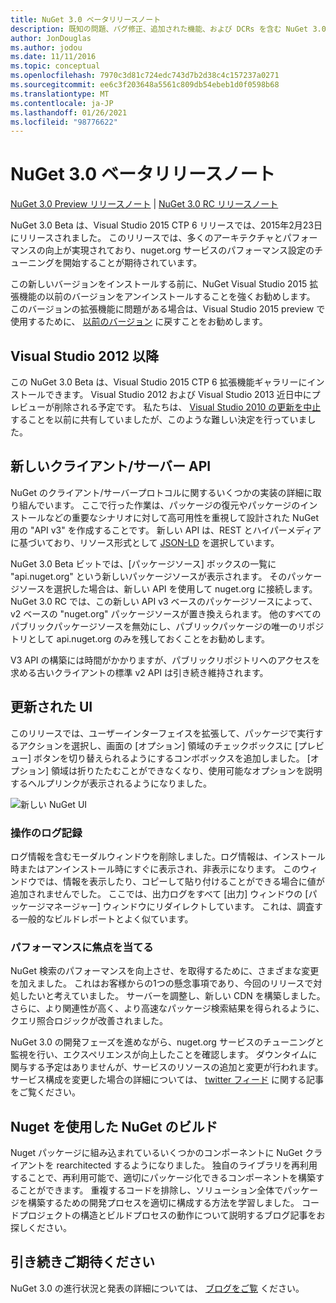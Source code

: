 ```yaml
---
title: NuGet 3.0 ベータリリースノート
description: 既知の問題、バグ修正、追加された機能、および DCRs を含む NuGet 3.0 Beta のリリースノート。
author: JonDouglas
ms.author: jodou
ms.date: 11/11/2016
ms.topic: conceptual
ms.openlocfilehash: 7970c3d81c724edc743d7b2d38c4c157237a0271
ms.sourcegitcommit: ee6c3f203648a5561c809db54ebeb1d0f0598b68
ms.translationtype: MT
ms.contentlocale: ja-JP
ms.lasthandoff: 01/26/2021
ms.locfileid: "98776622"
---
```

# <a name="nuget-30-beta-release-notes"></a>NuGet 3.0 ベータリリースノート

[NuGet 3.0 Preview リリースノート](../release-notes/nuget-3.0-preview.md)  | [NuGet 3.0 RC リリースノート](../release-notes/nuget-3.0-rc.md)

NuGet 3.0 Beta は、Visual Studio 2015 CTP 6 リリースでは、2015年2月23日にリリースされました。 このリリースでは、多くのアーキテクチャとパフォーマンスの向上が実現されており、nuget.org サービスのパフォーマンス設定のチューニングを開始することが期待されています。

この新しいバージョンをインストールする前に、NuGet Visual Studio 2015 拡張機能の以前のバージョンをアンインストールすることを強くお勧めします。  このバージョンの拡張機能に問題がある場合は、Visual Studio 2015 preview で使用するために、 [以前のバージョン](http://nuget.codeplex.com/downloads/get/909582) に戻すことをお勧めします。

## <a name="visual-studio-2012"></a>Visual Studio 2012 以降

この NuGet 3.0 Beta は、Visual Studio 2015 CTP 6 拡張機能ギャラリーにインストールできます。 Visual Studio 2012 および Visual Studio 2013 近日中にプレビューが削除される予定です。 私たちは、 [Visual Studio 2010 の更新を中止](http://blog.nuget.org/20141002/visual-studio-2010.html)することを以前に共有していましたが、このような難しい決定を行っていました。

## <a name="new-clientserver-api"></a>新しいクライアント/サーバー API

NuGet のクライアント/サーバープロトコルに関するいくつかの実装の詳細に取り組んでいます。 ここで行った作業は、パッケージの復元やパッケージのインストールなどの重要なシナリオに対して高可用性を重視して設計された NuGet 用の "API v3" を作成することです。 新しい API は、REST とハイパーメディアに基づいており、リソース形式として [JSON-LD](http://json-ld.org) を選択しています。

NuGet 3.0 Beta ビットでは、[パッケージソース] ボックスの一覧に "api.nuget.org" という新しいパッケージソースが表示されます。   そのパッケージソースを選択した場合は、新しい API を使用して nuget.org に接続します。NuGet 3.0 RC では、この新しい API v3 ベースのパッケージソースによって、v2 ベースの "nuget.org" パッケージソースが置き換えられます。  他のすべてのパブリックパッケージソースを無効にし、パブリックパッケージの唯一のリポジトリとして api.nuget.org のみを残しておくことをお勧めします。

V3 API の構築には時間がかかりますが、パブリックリポジトリへのアクセスを求める古いクライアントの標準 v2 API は引き続き維持されます。

## <a name="updated-ui"></a>更新された UI

このリリースでは、ユーザーインターフェイスを拡張して、パッケージで実行するアクションを選択し、画面の [オプション] 領域のチェックボックスに [プレビュー] ボタンを切り替えられるようにするコンボボックスを追加しました。  [オプション] 領域は折りたたむことができなくなり、使用可能なオプションを説明するヘルプリンクが表示されるようになりました。

![新しい NuGet UI](./media/NuGet-3.0-Beta/updated-ui.png)


### <a name="operation-logging"></a>操作のログ記録

ログ情報を含むモーダルウィンドウを削除しました。ログ情報は、インストール時またはアンインストール時にすぐに表示され、非表示になります。  このウィンドウでは、情報を表示したり、コピーして貼り付けることができる場合に値が追加されませんでした。  ここでは、出力ログをすべて [出力] ウィンドウの [パッケージマネージャー] ウィンドウにリダイレクトしています。  これは、調査する一般的なビルドレポートとよく似ています。


### <a name="focus-on-performance"></a>パフォーマンスに焦点を当てる

NuGet 検索のパフォーマンスを向上させ、を取得するために、さまざまな変更を加えました。  これはお客様からの1つの懸念事項であり、今回のリリースで対処したいと考えていました。  サーバーを調整し、新しい CDN を構築しました。さらに、より関連性が高く、より高速なパッケージ検索結果を得られるように、クエリ照合ロジックが改善されました。

NuGet 3.0 の開発フェーズを進めながら、nuget.org サービスのチューニングと監視を行い、エクスペリエンスが向上したことを確認します。  ダウンタイムに関与する予定はありませんが、サービスのリソースの追加と変更が行われます。  サービス構成を変更した場合の詳細については、 [twitter フィード](http://twitter.com/nuget) に関する記事をご覧ください。

## <a name="building-nuget-with-nuget"></a>Nuget を使用した NuGet のビルド

Nuget パッケージに組み込まれているいくつかのコンポーネントに NuGet クライアントを rearchitected するようになりました。 独自のライブラリを再利用することで、再利用可能で、適切にパッケージ化できるコンポーネントを構築することができます。  重複するコードを排除し、ソリューション全体でパッケージを構築するための開発プロセスを適切に構成する方法を学習しました。  コードプロジェクトの構造とビルドプロセスの動作について説明するブログ記事をお探しください。

## <a name="stay-tuned"></a>引き続きご期待ください

NuGet 3.0 の進行状況と発表の詳細については、 [ブログをご覧](http://blog.nuget.org) ください。
